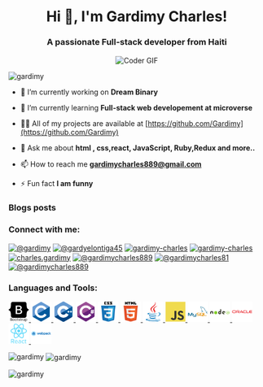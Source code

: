 <div align ="center">
<h1 align="center">Hi 👋, I'm Gardimy Charles!</h1>
<h3 align="center">A passionate Full-stack developer from Haiti</h3>

<img align="center" alt="Coder GIF" height=250 width=400 src="https://cdn.dribbble.com/users/730703/screenshots/6581243/avento.gif" />
<br>
  </div>

<p align="left"> <img src="https://komarev.com/ghpvc/?username=gardimy&label=Profile%20views&color=0e75b6&style=flat" alt="gardimy" /> </p>

- 🔭 I’m currently working on **Dream Binary**

- 🌱 I’m currently learning **Full-stack web developement at microverse**

- 👨‍💻 All of my projects are available at [https://github.com/Gardimy](https://github.com/Gardimy)

- 💬 Ask me about **html , css,react, JavaScript, Ruby,Redux and more..**

- 📫 How to reach me **gardimycharles889@gmail.com**

- ⚡ Fun fact **I am funny**

### Blogs posts
<!-- BLOG-POST-LIST:START -->
<!-- BLOG-POST-LIST:END -->

<h3 align="left">Connect with me:</h3>
<p align="left">
<a href="https://dev.to/@gardimy" target="blank"><img align="center" src="https://raw.githubusercontent.com/rahuldkjain/github-profile-readme-generator/master/src/images/icons/Social/devto.svg" alt="@gardimy" height="30" width="40" /></a>
<a href="https://twitter.com/@gardyelontiga45" target="blank"><img align="center" src="https://raw.githubusercontent.com/rahuldkjain/github-profile-readme-generator/master/src/images/icons/Social/twitter.svg" alt="@gardyelontiga45" height="30" width="40" /></a>
<a href="https://www.linkedin.com/in/gardimy-charles-40b795212/" target="blank"><img align="center" src="https://raw.githubusercontent.com/rahuldkjain/github-profile-readme-generator/master/src/images/icons/Social/linked-in-alt.svg" alt="gardimy-charles" height="30" width="40" /></a>
<a href="https://stackoverflow.com/users/gardimy-charles" target="blank"><img align="center" src="https://raw.githubusercontent.com/rahuldkjain/github-profile-readme-generator/master/src/images/icons/Social/stack-overflow.svg" alt="gardimy-charles" height="30" width="40" /></a>
<a href="https://fb.com/charles.gardimy" target="blank"><img align="center" src="https://raw.githubusercontent.com/rahuldkjain/github-profile-readme-generator/master/src/images/icons/Social/facebook.svg" alt="charles.gardimy" height="30" width="40" /></a>
<a href="https://medium.com/@gardimycharles889" target="blank"><img align="center" src="https://raw.githubusercontent.com/rahuldkjain/github-profile-readme-generator/master/src/images/icons/Social/medium.svg" alt="@gardimycharles889" height="30" width="40" /></a>
<a href="https://www.hackerrank.com/@gardimycharles81" target="blank"><img align="center" src="https://raw.githubusercontent.com/rahuldkjain/github-profile-readme-generator/master/src/images/icons/Social/hackerrank.svg" alt="@gardimycharles81" height="30" width="40" /></a>
<a href="https://www.hackerearth.com/@gardimycharles889" target="blank"><img align="center" src="https://raw.githubusercontent.com/rahuldkjain/github-profile-readme-generator/master/src/images/icons/Social/hackerearth.svg" alt="@gardimycharles889" height="30" width="40" /></a>
</p>

<h3 align="left">Languages and Tools:</h3>
<p align="left"> <a href="https://getbootstrap.com" target="_blank" rel="noreferrer"> <img src="https://raw.githubusercontent.com/devicons/devicon/master/icons/bootstrap/bootstrap-plain-wordmark.svg" alt="bootstrap" width="40" height="40"/> </a> <a href="https://www.cprogramming.com/" target="_blank" rel="noreferrer"> <img src="https://raw.githubusercontent.com/devicons/devicon/master/icons/c/c-original.svg" alt="c" width="40" height="40"/> </a> <a href="https://www.w3schools.com/cpp/" target="_blank" rel="noreferrer"> <img src="https://raw.githubusercontent.com/devicons/devicon/master/icons/cplusplus/cplusplus-original.svg" alt="cplusplus" width="40" height="40"/> </a> <a href="https://www.w3schools.com/cs/" target="_blank" rel="noreferrer"> <img src="https://raw.githubusercontent.com/devicons/devicon/master/icons/csharp/csharp-original.svg" alt="csharp" width="40" height="40"/> </a> <a href="https://www.w3schools.com/css/" target="_blank" rel="noreferrer"> <img src="https://raw.githubusercontent.com/devicons/devicon/master/icons/css3/css3-original-wordmark.svg" alt="css3" width="40" height="40"/> </a> <a href="https://www.w3.org/html/" target="_blank" rel="noreferrer"> <img src="https://raw.githubusercontent.com/devicons/devicon/master/icons/html5/html5-original-wordmark.svg" alt="html5" width="40" height="40"/> </a> <a href="https://www.java.com" target="_blank" rel="noreferrer"> <img src="https://raw.githubusercontent.com/devicons/devicon/master/icons/java/java-original.svg" alt="java" width="40" height="40"/> </a> <a href="https://developer.mozilla.org/en-US/docs/Web/JavaScript" target="_blank" rel="noreferrer"> <img src="https://raw.githubusercontent.com/devicons/devicon/master/icons/javascript/javascript-original.svg" alt="javascript" width="40" height="40"/> </a> <a href="https://www.mysql.com/" target="_blank" rel="noreferrer"> <img src="https://raw.githubusercontent.com/devicons/devicon/master/icons/mysql/mysql-original-wordmark.svg" alt="mysql" width="40" height="40"/> </a> <a href="https://nodejs.org" target="_blank" rel="noreferrer"> <img src="https://raw.githubusercontent.com/devicons/devicon/master/icons/nodejs/nodejs-original-wordmark.svg" alt="nodejs" width="40" height="40"/> </a> <a href="https://www.oracle.com/" target="_blank" rel="noreferrer"> <img src="https://raw.githubusercontent.com/devicons/devicon/master/icons/oracle/oracle-original.svg" alt="oracle" width="40" height="40"/> </a> <a href="https://reactjs.org/" target="_blank" rel="noreferrer"> <img src="https://raw.githubusercontent.com/devicons/devicon/master/icons/react/react-original-wordmark.svg" alt="react" width="40" height="40"/> </a> <a href="https://webpack.js.org" target="_blank" rel="noreferrer"> <img src="https://raw.githubusercontent.com/devicons/devicon/d00d0969292a6569d45b06d3f350f463a0107b0d/icons/webpack/webpack-original-wordmark.svg" alt="webpack" width="40" height="40"/> </a> </p>

<p><img align="left" src="https://github-readme-stats.vercel.app/api/top-langs?username=gardimy&show_icons=true&locale=en&layout=compact" alt="gardimy" /></p>

<p>&nbsp;<img align="center" src="https://github-readme-stats.vercel.app/api?username=gardimy&show_icons=true&locale=en" alt="gardimy" /></p>

<p><img align="center" src="https://github-readme-streak-stats.herokuapp.com/?user=gardimy&" alt="gardimy" /></p>

